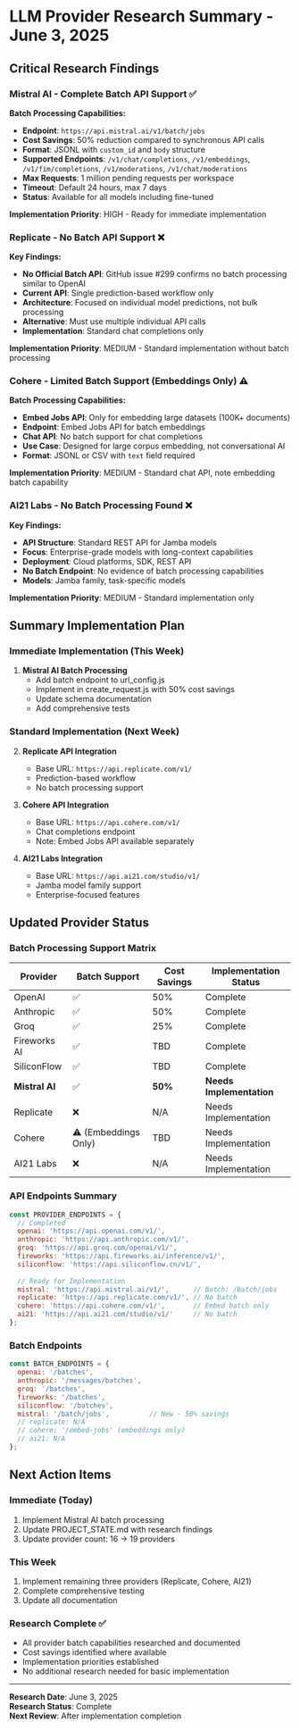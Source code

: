 # LLM Provider Research Summary - June 3, 2025

## Critical Research Findings

### Mistral AI - Complete Batch API Support ✅

**Batch Processing Capabilities:**
- **Endpoint**: `https://api.mistral.ai/v1/batch/jobs`
- **Cost Savings**: 50% reduction compared to synchronous API calls
- **Format**: JSONL with `custom_id` and `body` structure
- **Supported Endpoints**: `/v1/chat/completions`, `/v1/embeddings`, `/v1/fim/completions`, `/v1/moderations`, `/v1/chat/moderations`
- **Max Requests**: 1 million pending requests per workspace
- **Timeout**: Default 24 hours, max 7 days
- **Status**: Available for all models including fine-tuned

**Implementation Priority**: HIGH - Ready for immediate implementation

### Replicate - No Batch API Support ❌

**Key Findings:**
- **No Official Batch API**: GitHub issue #299 confirms no batch processing similar to OpenAI
- **Current API**: Single prediction-based workflow only
- **Architecture**: Focused on individual model predictions, not bulk processing
- **Alternative**: Must use multiple individual API calls
- **Implementation**: Standard chat completions only

**Implementation Priority**: MEDIUM - Standard implementation without batch processing

### Cohere - Limited Batch Support (Embeddings Only) ⚠️

**Batch Processing Capabilities:**
- **Embed Jobs API**: Only for embedding large datasets (100K+ documents)
- **Endpoint**: Embed Jobs API for batch embeddings
- **Chat API**: No batch support for chat completions
- **Use Case**: Designed for large corpus embedding, not conversational AI
- **Format**: JSONL or CSV with `text` field required

**Implementation Priority**: MEDIUM - Standard chat API, note embedding batch capability

### AI21 Labs - No Batch Processing Found ❌

**Key Findings:**
- **API Structure**: Standard REST API for Jamba models
- **Focus**: Enterprise-grade models with long-context capabilities
- **Deployment**: Cloud platforms, SDK, REST API
- **No Batch Endpoint**: No evidence of batch processing capabilities
- **Models**: Jamba family, task-specific models

**Implementation Priority**: MEDIUM - Standard implementation only

## Summary Implementation Plan

### Immediate Implementation (This Week)

1. **Mistral AI Batch Processing**
   - Add batch endpoint to url_config.js
   - Implement in create_request.js with 50% cost savings
   - Update schema documentation
   - Add comprehensive tests

### Standard Implementation (Next Week)

2. **Replicate API Integration**
   - Base URL: `https://api.replicate.com/v1/`
   - Prediction-based workflow
   - No batch processing support

3. **Cohere API Integration**
   - Base URL: `https://api.cohere.com/v1/`
   - Chat completions endpoint
   - Note: Embed Jobs API available separately

4. **AI21 Labs Integration**
   - Base URL: `https://api.ai21.com/studio/v1/`
   - Jamba model family support
   - Enterprise-focused features

## Updated Provider Status

### Batch Processing Support Matrix

| Provider | Batch Support | Cost Savings | Implementation Status |
|----------|---------------|--------------|----------------------|
| OpenAI | ✅ | 50% | Complete |
| Anthropic | ✅ | 50% | Complete |
| Groq | ✅ | 25% | Complete |
| Fireworks AI | ✅ | TBD | Complete |
| SiliconFlow | ✅ | TBD | Complete |
| **Mistral AI** | ✅ | **50%** | **Needs Implementation** |
| Replicate | ❌ | N/A | Needs Implementation |
| Cohere | ⚠️ (Embeddings Only) | TBD | Needs Implementation |
| AI21 Labs | ❌ | N/A | Needs Implementation |

### API Endpoints Summary

```javascript
const PROVIDER_ENDPOINTS = {
  // Completed
  openai: 'https://api.openai.com/v1/',
  anthropic: 'https://api.anthropic.com/v1/',
  groq: 'https://api.groq.com/openai/v1/',
  fireworks: 'https://api.fireworks.ai/inference/v1/',
  siliconflow: 'https://api.siliconflow.cn/v1/',
  
  // Ready for Implementation
  mistral: 'https://api.mistral.ai/v1/',      // Batch: /batch/jobs
  replicate: 'https://api.replicate.com/v1/', // No batch
  cohere: 'https://api.cohere.com/v1/',       // Embed batch only
  ai21: 'https://api.ai21.com/studio/v1/'     // No batch
};
```

### Batch Endpoints

```javascript
const BATCH_ENDPOINTS = {
  openai: '/batches',
  anthropic: '/messages/batches', 
  groq: '/batches',
  fireworks: '/batches',
  siliconflow: '/batches',
  mistral: '/batch/jobs',          // New - 50% savings
  // replicate: N/A
  // cohere: '/embed-jobs' (embeddings only)
  // ai21: N/A
};
```

## Next Action Items

### Immediate (Today)
1. Implement Mistral AI batch processing
2. Update PROJECT_STATE.md with research findings
3. Update provider count: 16 → 19 providers

### This Week
1. Implement remaining three providers (Replicate, Cohere, AI21)
2. Complete comprehensive testing
3. Update all documentation

### Research Complete ✅
- All provider batch capabilities researched and documented
- Cost savings identified where available
- Implementation priorities established
- No additional research needed for basic implementation

---

**Research Date**: June 3, 2025  
**Research Status**: Complete  
**Next Review**: After implementation completion
